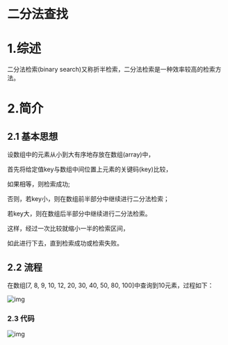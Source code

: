 # 二分法查找

# 1.综述

 二分法检索(binary search)又称折半检索，二分法检索是一种效率较高的检索方法。



# 2.简介

## 2.1 基本思想

设数组中的元素从小到大有序地存放在数组(array)中，

首先将给定值key与数组中间位置上元素的关键码(key)比较，

如果相等，则检索成功;

否则，若key小，则在数组前半部分中继续进行二分法检索；

若key大，则在数组后半部分中继续进行二分法检索。

这样，经过一次比较就缩小一半的检索区间，

如此进行下去，直到检索成功或检索失败。



## 2.2 流程

在数组[7, 8, 9, 10, 12, 20, 30, 40, 50, 80, 100]中查询到10元素，过程如下：

![img](https://img1.zlogs.net/20/20200115191834.png)

 

### 2.3 代码

![img](https://img1.zlogs.net/20/20200115191835.png)

 